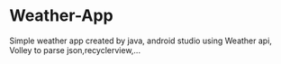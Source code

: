 # Weather-App
Simple weather app created by java, android studio using Weather api, Volley to parse json,recyclerview,...
